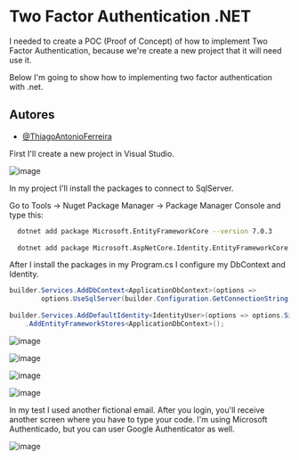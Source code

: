 
# Two Factor Authentication .NET
I needed to create a POC (Proof of Concept) of how to implement Two Factor Authentication, because we're create a new project that it will need use it. 

Below I'm going to show how to implementing two factor authentication with .net. 

## Autores

- [@ThiagoAntonioFerreira](https://github.com/ThiagoAntonioFerreira)

First I'll create a new project in Visual Studio.

![image](https://user-images.githubusercontent.com/2035948/222460693-91f0fea1-6a5a-4308-b76c-ce9c7b752fba.png)

In my project I'll install the packages to connect to SqlServer. 

Go to Tools -> Nuget Package Manager -> Package Manager Console and type this:

```bash
  dotnet add package Microsoft.EntityFrameworkCore --version 7.0.3
  
  dotnet add package Microsoft.AspNetCore.Identity.EntityFrameworkCore --version 7.0.3
```

After I install the packages in my Program.cs I configure my DbContext and Identity.

```c#
builder.Services.AddDbContext<ApplicationDbContext>(options => 
        options.UseSqlServer(builder.Configuration.GetConnectionString("DefaultConnection")));
        
builder.Services.AddDefaultIdentity<IdentityUser>(options => options.SignIn.RequireConfirmedAccount = false)
    .AddEntityFrameworkStores<ApplicationDbContext>();
```

![image](https://user-images.githubusercontent.com/2035948/223128715-f9f6e972-96fd-4c03-82b3-47a1b623f198.png)

![image](https://user-images.githubusercontent.com/2035948/223128800-b006d4df-23e5-4a53-9ffc-219aea037b63.png)

![image](https://user-images.githubusercontent.com/2035948/223128869-e84e6162-c4ef-46fd-af7a-1f59ff54ae24.png)

![image](https://user-images.githubusercontent.com/2035948/223128964-844c5892-0db5-4217-a203-0fb056f2822d.png)

In my test I used another fictional email. After you login, you'll receive another screen where you have to type your code. I'm using Microsoft Authenticado, but you can user Google Authenticator as well.

![image](https://user-images.githubusercontent.com/2035948/223419728-b691be77-b539-4df2-8b27-d004754654bd.png)

